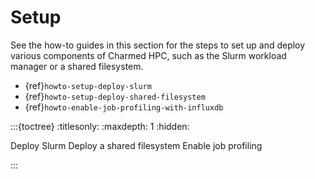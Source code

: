 # Setup

See the how-to guides in this section for the steps to set up and deploy various components of Charmed HPC, such as the Slurm workload manager or a shared filesystem.

- {ref}`howto-setup-deploy-slurm`
- {ref}`howto-setup-deploy-shared-filesystem`
- {ref}`howto-enable-job-profiling-with-influxdb`



:::{toctree}
:titlesonly:
:maxdepth: 1
:hidden:

Deploy Slurm <deploy-slurm>
Deploy a shared filesystem <deploy-shared-filesystem>
Enable job profiling <enable-job-profiling-with-influxdb>

:::
